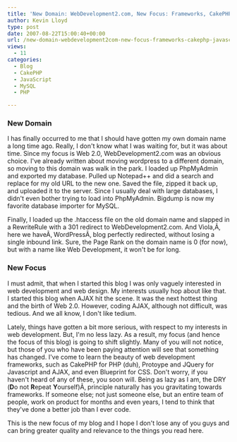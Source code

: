 ```yaml
---
title: 'New Domain: WebDevelopment2.com, New Focus: Frameworks, CakePHP, Javascript, Web 2.0'
author: Kevin Lloyd
type: post
date: 2007-08-22T15:00:40+00:00
url: /new-domain-webdevelopment2com-new-focus-frameworks-cakephp-javascript-web-20/
views:
  - 11
categories:
  - Blog
  - CakePHP
  - JavaScript
  - MySQL
  - PHP

---
```

### New Domain

I has finally occurred to me that I should have gotten my own domain name a long time ago. Really, I don't know what I was waiting for, but it was about time. Since my focus is Web 2.0, WebDevelopment2.com was an obvious choice. I've already written about moving wordpress to a different domain, so moving to this domain was walk in the park. I loaded up PhpMyAdmin and exported my database. Pulled up Notepad++ and did a search and replace for my old URL to the new one. Saved the file, zipped it back up, and uploaded it to the server. Since I usually deal with large databases, I didn't even bother trying to load into PhpMyAdmin. Bigdump is now my favorite database importer for MySQL.

Finally, I loaded up the .htaccess file on the old domain name and slapped in a RewriteRule with a 301 redirect to WebDevelopment2.com. And Viola,Ã‚ here we haveÃ‚ WordPressÃ‚ blog perfectly redirected, without losing a single inbound link. Sure, the Page Rank on the domain name is 0 (for now), but with a name like Web Development, it won't be for long.

### New Focus

I must admit, that when I started this blog I was only vaguely interested in web development and web design. My interests usually hop about like that. I started this blog when AJAX hit the scene. It was the next hottest thing and the birth of Web 2.0. However, coding AJAX, although not difficult, was tedious. And we all know, I don't like tedium.

Lately, things have gotten a bit more serious, with respect to my interests in web development. But, I'm no less lazy. As a result, my focus (and hence the focus of this blog) is going to shift slightly. Many of you will not notice, but those of you who have been paying attention will see that something has changed. I've come to learn the beauty of web development frameworks, such as CakePHP for PHP (duh), Protoype and JQuery for Javascript and AJAX, and even Blueprint for CSS. Don't worry, if you haven't heard of any of these, you soon will. Being as lazy as I am, the DRY (**D**o not **R**epeat **Y**ourself)Ã‚ principle naturally has you gravitating towards frameworks. If someone else; not just someone else, but an entire team of people, work on product for months and even years, I tend to think that they've done a better job than I ever code.

This is the new focus of my blog and I hope I don't lose any of you guys and can bring greater quality and relevance to the things you read here.